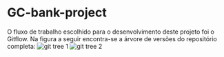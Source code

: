 # GC-bank-project


O fluxo de trabalho escolhido para o desenvolvimento deste projeto foi o Gitflow. Na figura a seguir encontra-se a árvore de versões do repositório completa:
![git tree 1](https://github.com/HiltonThallyson/GC-bank-project/assets/20178068/38b8b903-4c1e-4714-8061-4f0b5820596b)
![git tree 2](https://github.com/HiltonThallyson/GC-bank-project/assets/20178068/9d406aef-06b3-4945-8369-5c8bc0987791)

